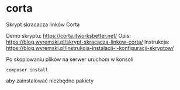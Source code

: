 # corta
Skrypt skracacza linków Corta

Demo skryptu: https://corta.itworksbetter.net/
Opis: https://blog.wyremski.pl/skrypt-skracacza-linkow-corta/
Instrukcja: https://blog.wyremski.pl/instrukcja-instalacji-i-konfiguracji-skryptow/

Po skopiowaniu plików na serwer uruchom w konsoli 
```
composer install
```
aby zainstalować niezbędne pakiety
